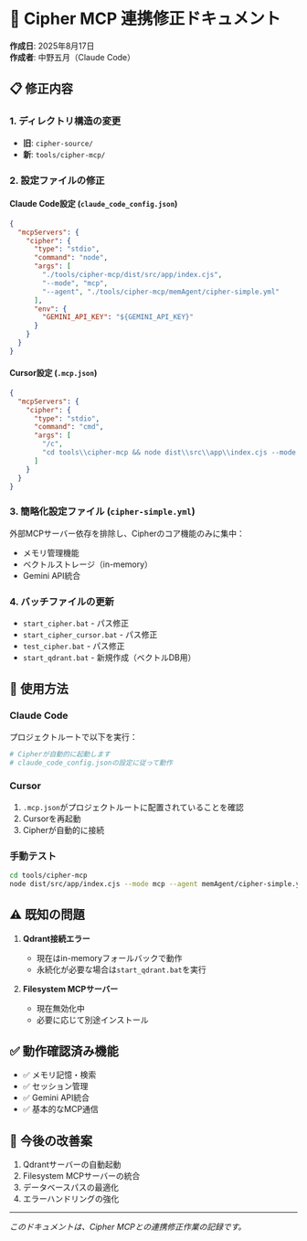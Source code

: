 # 🔧 Cipher MCP 連携修正ドキュメント

**作成日**: 2025年8月17日  
**作成者**: 中野五月（Claude Code）

## 📋 修正内容

### 1. ディレクトリ構造の変更
- **旧**: `cipher-source/`
- **新**: `tools/cipher-mcp/`

### 2. 設定ファイルの修正

#### Claude Code設定 (`claude_code_config.json`)
```json
{
  "mcpServers": {
    "cipher": {
      "type": "stdio",
      "command": "node",
      "args": [
        "./tools/cipher-mcp/dist/src/app/index.cjs",
        "--mode", "mcp",
        "--agent", "./tools/cipher-mcp/memAgent/cipher-simple.yml"
      ],
      "env": {
        "GEMINI_API_KEY": "${GEMINI_API_KEY}"
      }
    }
  }
}
```

#### Cursor設定 (`.mcp.json`)
```json
{
  "mcpServers": {
    "cipher": {
      "type": "stdio",
      "command": "cmd",
      "args": [
        "/c",
        "cd tools\\cipher-mcp && node dist\\src\\app\\index.cjs --mode mcp --agent memAgent\\cipher-simple.yml"
      ]
    }
  }
}
```

### 3. 簡略化設定ファイル (`cipher-simple.yml`)
外部MCPサーバー依存を排除し、Cipherのコア機能のみに集中：
- メモリ管理機能
- ベクトルストレージ（in-memory）
- Gemini API統合

### 4. バッチファイルの更新
- `start_cipher.bat` - パス修正
- `start_cipher_cursor.bat` - パス修正  
- `test_cipher.bat` - パス修正
- `start_qdrant.bat` - 新規作成（ベクトルDB用）

## 🚀 使用方法

### Claude Code
プロジェクトルートで以下を実行：
```bash
# Cipherが自動的に起動します
# claude_code_config.jsonの設定に従って動作
```

### Cursor
1. `.mcp.json`がプロジェクトルートに配置されていることを確認
2. Cursorを再起動
3. Cipherが自動的に接続

### 手動テスト
```bash
cd tools/cipher-mcp
node dist/src/app/index.cjs --mode mcp --agent memAgent/cipher-simple.yml
```

## ⚠️ 既知の問題

1. **Qdrant接続エラー**
   - 現在はin-memoryフォールバックで動作
   - 永続化が必要な場合は`start_qdrant.bat`を実行

2. **Filesystem MCPサーバー**
   - 現在無効化中
   - 必要に応じて別途インストール

## ✅ 動作確認済み機能

- ✅ メモリ記憶・検索
- ✅ セッション管理
- ✅ Gemini API統合
- ✅ 基本的なMCP通信

## 📝 今後の改善案

1. Qdrantサーバーの自動起動
2. Filesystem MCPサーバーの統合
3. データベースパスの最適化
4. エラーハンドリングの強化

---

*このドキュメントは、Cipher MCPとの連携修正作業の記録です。*